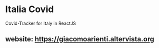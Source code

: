 # Italia Covid
Covid-Tracker for Italy in ReactJS
## website: https://giacomoarienti.altervista.org
